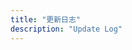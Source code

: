 ```yaml
---
title: "更新日志"
description: "Update Log"
---
```




<script src="https://unpkg.com/sober@0.4.2/dist/sober.min.js"></script><script src="https://"></script>